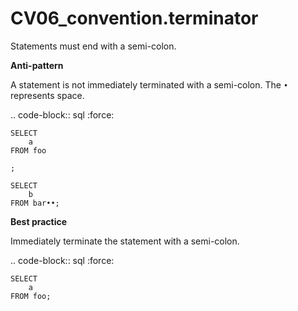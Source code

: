 # CV06_convention.terminator

Statements must end with a semi-colon.

**Anti-pattern**

A statement is not immediately terminated with a semi-colon. The ``•`` represents
space.

.. code-block:: sql
   :force:

    SELECT
        a
    FROM foo

    ;

    SELECT
        b
    FROM bar••;

**Best practice**

Immediately terminate the statement with a semi-colon.

.. code-block:: sql
   :force:

    SELECT
        a
    FROM foo;
